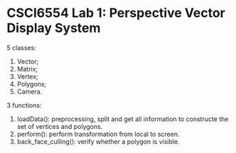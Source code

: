 # CSCI6554 Lab 1: Perspective Vector Display System

5 classes:
1) Vector;
2) Matrix;
3) Vertex;
4) Polygons;
5) Camera.

3 functions:
1) loadData(): preprocessing, split and get all information to constructe the set of vertices and polygons.
2) perform(): perform transformation from local to screen.
3) back_face_culling(): verify whether a polygon is visible.
